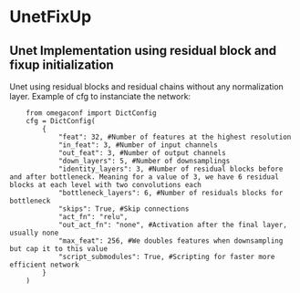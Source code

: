 # UnetFixUp
Unet Implementation using residual block and fixup initialization
 ----
 
Unet using residual blocks and residual chains without any normalization layer.
Example of cfg to instanciate the network:
```
    from omegaconf import DictConfig
    cfg = DictConfig(
        {
            "feat": 32, #Number of features at the highest resolution
            "in_feat": 3, #Number of input channels
            "out_feat": 3, #Number of output channels
            "down_layers": 5, #Number of downsamplings
            "identity_layers": 3, #Number of residual blocks before and after bottleneck. Meaning for a value of 3, we have 6 residual blocks at each level with two convolutions each
            "bottleneck_layers": 6, #Number of residuals blocks for bottleneck
            "skips": True, #Skip connections
            "act_fn": "relu",
            "out_act_fn": "none", #Activation after the final layer, usually none
            "max_feat": 256, #We doubles features when downsampling but cap it to this value
            "script_submodules": True, #Scripting for faster more efficient network
        }
    )
```
